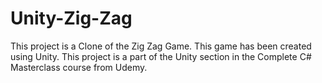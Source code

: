 # Unity-Zig-Zag
 This project is  a Clone of the Zig Zag Game. This game has been created using Unity. This project is a part of the Unity section in the Complete C# Masterclass course from Udemy.
